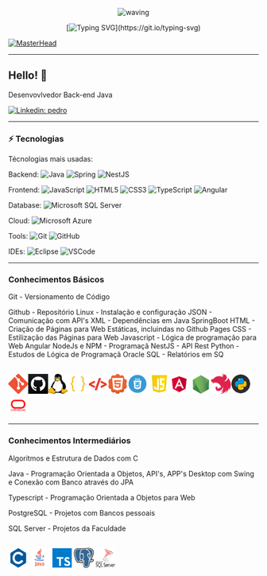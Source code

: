 <div align="center" > 

![waving](https://capsule-render.vercel.app/api?type=waving&height=90&color=gradient)
 
[![Typing SVG](https://readme-typing-svg.herokuapp.com?font=Mouse+Memoirs&size=65&pause=500&color=0711FF&vCenter=true&width=600&height=70&lines=OLÁ+VISITANTE!;EU+SOU+O+PEDRO!;UM+PROGRAMADOR...;BACK-END!)](https://git.io/typing-svg)
</div>

[![MasterHead](./MIDIAS/MIDIA_1.gif)](https://github.com/VILHALVA?tab=repositories&q=+topic:CURSO)

____

## Hello! 👋

Desenvovlvedor Back-end Java

[![Linkedin: pedro](https://img.shields.io/badge/-Linkedin-blue?style=flat-square&logo=Linkedin&logoColor=white&link=https://www.linkedin.com/in/pedro-henrique-matos-b10712215/)](https://www.linkedin.com/in/pedro-henrique-matos-b10712215/)

____

### ⚡ Tecnologias

Técnologias mais usadas:

Backend: 
![Java](https://img.shields.io/badge/-Java-007396?style=flat-square&logo=java)
![Spring](https://img.shields.io/badge/-Spring-6DB33F?style=flat-square&logo=spring&logoColor=white)
![NestJS](https://img.shields.io/badge/-NestJS-E0234E?style=flat-square&logo=nestjs&logoColor=white)

Frontend:
![JavaScript](https://img.shields.io/badge/-JavaScript-black?style=flat-square&logo=javascript)
![HTML5](https://img.shields.io/badge/-HTML5-E34F26?style=flat-square&logo=html5&logoColor=white)
![CSS3](https://img.shields.io/badge/-CSS3-1572B6?style=flat-square&logo=css3)
![TypeScript](https://img.shields.io/badge/-TypeScript-007ACC?style=flat-square&logo=typescript&logoColor=white)
![Angular](https://img.shields.io/badge/-Angular-DD0031?style=flat-square&logo=angular)

Database:
![Microsoft SQL Server](https://img.shields.io/badge/-SQL%20Server-CC2927?style=flat-square&logo=microsoft-sql-server&logoColor=white)

Cloud:
![Microsoft Azure](https://img.shields.io/badge/Microsoft%20Azure-0089D6?style=flat-square&logo=microsoft-azure&logoColor=white)

Tools:
![Git](https://img.shields.io/badge/-Git-black?style=flat-square&logo=git)
![GitHub](https://img.shields.io/badge/-GitHub-181717?style=flat-square&logo=github)
<!-- ![Docker](https://img.shields.io/badge/-Docker-2496ED?style=flat-square&logo=docker&logoColor=white) -->

IDEs:
![Eclipse](https://img.shields.io/badge/-Eclipse-2C2255?style=flat-square&logo=eclipse&logoColor=white)
![VSCode](https://img.shields.io/badge/-VSCode-007ACC?style=flat-square&logo=visual-studio-code&logoColor=white)
<!-- ![IntelliJ](https://img.shields.io/badge/-IntelliJ%20IDEA-black?style=flat-square&logo=intellij-idea&logoColor=white) -->

____

### Conhecimentos Básicos
<p>
Git - Versionamento de Código

</p>
Github - Repositório
Linux - Instalação e configuração
JSON - Comunicação com API's
XML - Dependências em Java SpringBoot
HTML - Criação de Páginas para Web Estáticas, incluindas no Github Pages
CSS - Estilização das Páginas para Web
Javascript - Lógica de programação para Web
Angular
NodeJs e NPM - Programaçã
NestJS - API Rest
Python - Estudos de Lógica de Programaçã
Oracle SQL - Relatórios em SQ
</p> <br>
<div><img src="FOTOS/GIT.png" alt="GIT" width="40" height="40"><img src="FOTOS/GITHUB_02.png" alt="GITHUB" width="40" height="40"><img src="FOTOS/LINUX_02.png" alt="LINUX" width="40" height="40"><img src="FOTOS/JSON.png" alt="JSON" width="40" height="40"><img src="FOTOS/XML.png" alt="XML" width="40" height="40"><img src="FOTOS/HTML.png" alt="HTML" width="40" height="40"><img src="FOTOS/CSS.png" alt="CSS" width="40" height="40">
<img src="FOTOS/JAVASCRIPT.png" alt="JAVASCRIPT" width="40" height="40"><img src="FOTOS/ANGULAR.png" alt="ANGULAR" width="40" height="40">
<img src="FOTOS/NODEJS.png" alt="NODEJS" width="40" height="40"><img src="FOTOS/NESTJS.png" alt="NESTJS" width="40" height="40"><img src="FOTOS/PYTHON.png" alt="PYTHON" width="40" height="40"><img src="FOTOS/ORACLE.png" alt="ORACLE" width="40" height="40">
</div>

____

### Conhecimentos Intermediários
<p>Algoritmos e Estrutura de Dados com C </p>
<p>Java - Programação Orientada a Objetos, API's, APP's Desktop com Swing e Conexão com Banco através do JPA </p>
<p>Typescript - Programação Orientada a Objetos para Web </p>
<p>PostgreSQL - Projetos com Bancos pessoais</p>
<p>SQL Server - Projetos da Faculdade</p> <br>
<img src="FOTOS/C.png" alt="C" width="40" height="40">
<img src="FOTOS/JAVA.png" alt="JAVA" width="40" height="40">
<img src="FOTOS/TYPESCRIPT.png" alt="TYPESCRIPT" width="40" height="40">
<img src="FOTOS/POSTGRESQL.png" alt="POSTGRESQL" width="40" height="40">
<img src="FOTOS/SQLSERVER.png" alt="SQLSERVER" width="40" height="40">